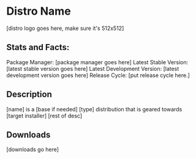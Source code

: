 # Distro Name

\[distro logo goes here, make sure it's 512x512\]

## Stats and Facts:
Package Manager: \[package manager goes here\]
Latest Stable Version: \[latest stable version goes here\]
Latest Development Version: \[latest development version goes here\]
Release Cycle: \[put release cycle here.\]

## Description
\[name\] is a \[base if needed\] \[type\] distribution that is geared towards \[target installer\] \[rest of desc\]

## Downloads

\[downloads go here\]
